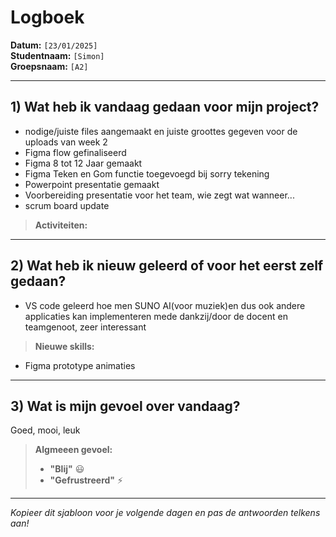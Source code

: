 # Logboek

**Datum:** `[23/01/2025]`  
**Studentnaam:** `[Simon]`  
**Groepsnaam:** `[A2]`

---

## 1) Wat heb ik vandaag gedaan voor mijn project?

- nodige/juiste files aangemaakt en juiste groottes gegeven voor de uploads van week 2
- Figma flow gefinaliseerd
- Figma 8 tot 12 Jaar gemaakt
- Figma Teken en Gom functie toegevoegd bij sorry tekening
- Powerpoint presentatie gemaakt 
- Voorbereiding presentatie voor het team, wie zegt wat wanneer...
- scrum board update

> **Activiteiten:**  

---
## 2) Wat heb ik nieuw geleerd of voor het eerst zelf gedaan?

- VS code geleerd hoe men SUNO AI(voor muziek)en dus ook andere applicaties kan implementeren mede dankzij/door de docent en teamgenoot, zeer interessant

> **Nieuwe skills:**  

- Figma prototype animaties

---

## 3) Wat is mijn gevoel over vandaag?

Goed, mooi, leuk


> **Algmeeen gevoel:**  
> - **"Blij"** :smiley:  
> - **"Gefrustreerd"** :zap:

---

*Kopieer dit sjabloon voor je volgende dagen en pas de antwoorden telkens aan!*
